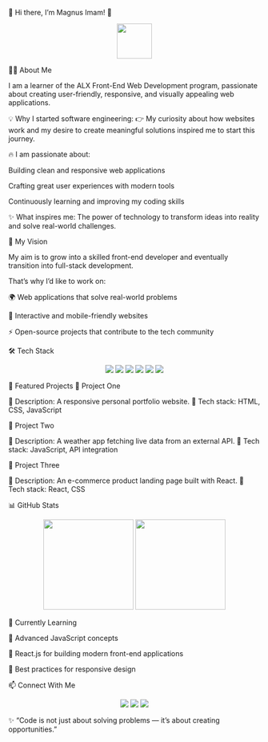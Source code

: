 🌟 Hi there, I’m Magnus Imam! 👋
<p align="center"> <img src="https://media.giphy.com/media/hvRJCLFzcasrR4ia7z/giphy.gif" width="70px"> </p>
👨‍💻 About Me

I am a learner of the ALX Front-End Web Development program, passionate about creating user-friendly, responsive, and visually appealing web applications.

💡 Why I started software engineering:
👉 My curiosity about how websites work and my desire to create meaningful solutions inspired me to start this journey.

🔥 I am passionate about:

Building clean and responsive web applications

Crafting great user experiences with modern tools

Continuously learning and improving my coding skills

✨ What inspires me:
The power of technology to transform ideas into reality and solve real-world challenges.

🎯 My Vision

My aim is to grow into a skilled front-end developer and eventually transition into full-stack development.

That’s why I’d like to work on:

🌍 Web applications that solve real-world problems

📱 Interactive and mobile-friendly websites

⚡ Open-source projects that contribute to the tech community

🛠️ Tech Stack
<p align="center"> <img src="https://img.shields.io/badge/Code-HTML5-orange?style=for-the-badge&logo=html5"> <img src="https://img.shields.io/badge/Code-CSS3-blue?style=for-the-badge&logo=css3"> <img src="https://img.shields.io/badge/Code-JavaScript-yellow?style=for-the-badge&logo=javascript"> <img src="https://img.shields.io/badge/Frontend-React-blue?style=for-the-badge&logo=react"> <img src="https://img.shields.io/badge/Version%20Control-Git-black?style=for-the-badge&logo=git"> <img src="https://img.shields.io/badge/Tools-GitHub-181717?style=for-the-badge&logo=github"> </p>
🚀 Featured Projects
📌 Project One

🔹 Description: A responsive personal portfolio website.
🔹 Tech stack: HTML, CSS, JavaScript

📌 Project Two

🔹 Description: A weather app fetching live data from an external API.
🔹 Tech stack: JavaScript, API integration

📌 Project Three

🔹 Description: An e-commerce product landing page built with React.
🔹 Tech stack: React, CSS

📊 GitHub Stats
<p align="center"> <img src="https://github-readme-stats.vercel.app/api?username=Magnus-Imam&show_icons=true&theme=tokyonight" height="180px"/> <img src="https://github-readme-stats.vercel.app/api/top-langs/?username=Magnus-Imam&layout=compact&theme=tokyonight" height="180px"/> </p>
🌱 Currently Learning

🔹 Advanced JavaScript concepts

🔹 React.js for building modern front-end applications

🔹 Best practices for responsive design

📫 Connect With Me
<p align="center"> <a href="mailto:magnusimam@example.com"><img src="https://img.shields.io/badge/Email-D14836?style=for-the-badge&logo=gmail&logoColor=white"></a> <a href="https://github.com/Magnus-Imam"><img src="https://img.shields.io/badge/GitHub-000000?style=for-the-badge&logo=github&logoColor=white"></a> <a href="https://linkedin.com/in/magnus-imam"><img src="https://img.shields.io/badge/LinkedIn-0077B5?style=for-the-badge&logo=linkedin&logoColor=white"></a> </p>

✨ “Code is not just about solving problems — it’s about creating opportunities.”
